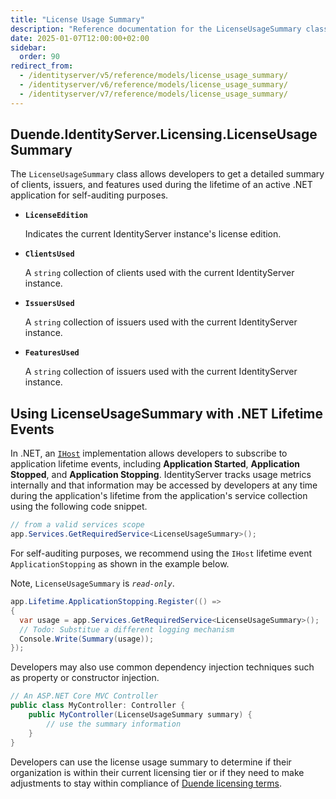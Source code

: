 ```yaml
---
title: "License Usage Summary"
description: "Reference documentation for the LicenseUsageSummary class which provides detailed information about clients, issuers, and features used in Duende IdentityServer for self-auditing and license compliance."
date: 2025-01-07T12:00:00+02:00
sidebar:
  order: 90
redirect_from:
  - /identityserver/v5/reference/models/license_usage_summary/
  - /identityserver/v6/reference/models/license_usage_summary/
  - /identityserver/v7/reference/models/license_usage_summary/
---
```


## Duende.IdentityServer.Licensing.LicenseUsageSummary

The `LicenseUsageSummary` class allows developers to get a
detailed summary of clients, issuers, and features used
during the lifetime of an active .NET application for self-auditing
purposes.

* **`LicenseEdition`**

  Indicates the current IdentityServer instance's license edition.

* **`ClientsUsed`**

  A `string` collection of clients used with the current IdentityServer instance.

* **`IssuersUsed`**

  A `string` collection of issuers used with the current IdentityServer instance.

* **`FeaturesUsed`**

  A `string` collection of issuers used with the current IdentityServer instance.

## Using LicenseUsageSummary with .NET Lifetime Events

In .NET, an [
`IHost`](https://learn.microsoft.com/en-us/dotnet/api/microsoft.extensions.hosting.ihostapplicationlifetime)
implementation allows developers to subscribe to application
lifetime events, including **Application Started**, **Application Stopped**,
and **Application Stopping**. IdentityServer tracks usage metrics internally
and that information may be accessed by developers at any time during the application's lifetime
from the application's service collection using the following code snippet.

```csharp
// from a valid services scope
app.Services.GetRequiredService<LicenseUsageSummary>();
```

For self-auditing purposes, we recommend using the `IHost` lifetime event `ApplicationStopping` as shown
in the example below.

Note, `LicenseUsageSummary` is *`read-only`*.

```csharp
app.Lifetime.ApplicationStopping.Register(() =>
{
  var usage = app.Services.GetRequiredService<LicenseUsageSummary>();
  // Todo: Substitue a different logging mechanism
  Console.Write(Summary(usage));
});
```

Developers may also use common dependency injection techniques
such as property or constructor injection.

```csharp
// An ASP.NET Core MVC Controller
public class MyController: Controller {
    public MyController(LicenseUsageSummary summary) {
        // use the summary information    
    }
}
```

Developers can use the license usage summary to determine if their organization is
within their current licensing tier or if they need to make adjustments to
stay within compliance of [Duende licensing terms](https://duendesoftware.com/products/identityserver).

